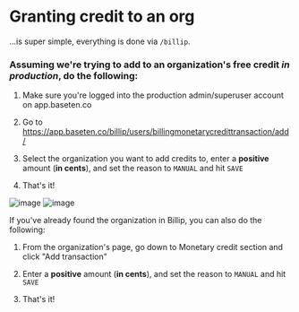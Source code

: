 # Granting credit to an org

...is super simple, everything is done via `/billip`.

### Assuming we're trying to add to an organization's free credit _in production_, do the following:

1. Make sure you're logged into the production admin/superuser account on app.baseten.co

2. Go to https://app.baseten.co/billip/users/billingmonetarycredittransaction/add/

3. Select the organization you want to add credits to, enter a **positive** amount (**in cents**), and set the reason to `MANUAL` and hit `SAVE`

4. That's it!

![image](https://github.com/basetenlabs/baseten/assets/20553087/7f0b90f7-ec8a-49df-ba72-d26c207c4798)
![image](https://github.com/basetenlabs/baseten/assets/20553087/5cc445e3-5eb4-4ac0-9b2e-90f0f09fa672)

If you've already found the organization in Billip, you can also do the following:

1. From the organization's page, go down to Monetary credit section and click "Add transaction"

2. Enter a **positive** amount (**in cents**), and set the reason to `MANUAL` and hit `SAVE`

3. That's it!
